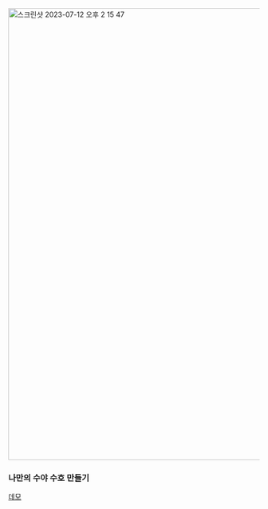 <img width="906" alt="스크린샷 2023-07-12 오후 2 15 47" src="https://github.com/leey00nsu/syu-character-maker/assets/101182523/6e0741c1-99f8-4d4b-a33f-a51673d50783">

### 나만의 수야 수호 만들기

[데모](https://syu-character-maker.vercel.app/)
